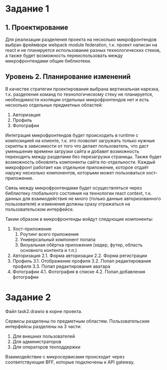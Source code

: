 # Задание 1

## 1. Проектирование

Для реализации разделения проекта на несколько микрофронтендов выбран фреймворк webpack module federation,
т.к. проект написан на react и не планируется использование разных технологических стеков,
а также будет возможность переиспользовать между микрофронтендами общие библиотеки.

## Уровень 2. Планирование изменений

В качестве стратегии проектирования выбрана вертикальная нарезка, т.к.
разделения команд по технологическому стеку не планируется,
необходимости изоляции отдельных микрофронтендов нет и есть несколько отдельных предметных областей:

1. Авторизация
2. Профиль
3. Фотографии

Интеграция микрофронтендов будет происходить в runtime с композицией на клиенте, т.к. это позволит загружать
только нужные скрипты в зависимости от того что делает пользователь, что даст уменьшение времени загрузки
сайта и добавит возможность переходить между разделами без перезагрузки страницы. Также будет возможность
обновлять компоненты сайта по-отдельности.
Каждый микрофронт работает как отдельное приложение, которое отдаёт наружу несколько компонентов, которыми может
пользоваться хост-приложение.

Связь между микрофронтендами будет осуществляться через библиотеку глобального состояния на технологии react context,
т.к. данных для взаимодействия не много (только данные авторизованного пользователя) и изменения должны сразу отражаться
на пользовательском интерфейсе.

Таким образом в микрофронтенды войдут следующие компоненты:

1. Хост-приложение
   1. Роутинг всего приложения
   2. Универсальный компонент попапа
   3. Визуальная обёртка приложения (хедер, футер, область основного контента и т.п.)
2. Авторизация
   2.1. Форма авторизации
   2.2. Форма регистрации
3. Профиль
   3.1. Отображение профиля
   3.2. Попап редактирования профиля
   3.3. Попап редактирования аватара
4. Фотографии
   4.1. Фотография в списке
   4.2. Попап добавления фотографии

# Задание 2

Файл task2.drawio в корне проекта.

Сервисы разделены по предметным областям. Пользовательские интерфейсы разделены на 3 части:
1. Для внешних пользователей
2. Для администраторов
3. Для операторов техподдержки

Взаимодействие с микросервисами происходит через соответствующие BFF,
которые подключены к API gateway.
